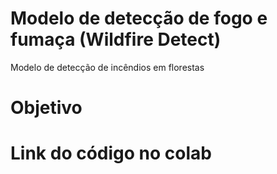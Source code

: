 # Modelo de detecção de fogo e fumaça (Wildfire Detect)
Modelo de detecção de incêndios em florestas 

# Objetivo

# Link do código no colab
